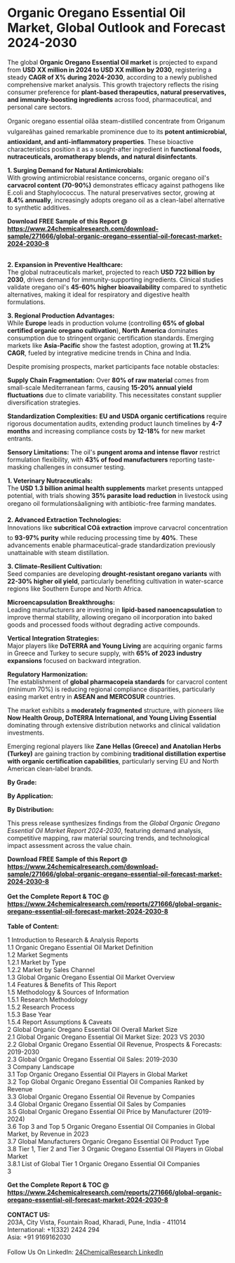 <h1>Organic Oregano Essential Oil Market, Global Outlook and Forecast 2024-2030</h1><p>The global <strong>Organic Oregano Essential Oil market</strong> is projected to expand from <strong>USD XX million in 2024 to USD XX million by 2030</strong>, registering a steady <strong>CAGR of X% during 2024-2030</strong>, according to a newly published comprehensive market analysis. This growth trajectory reflects the rising consumer preference for <strong>plant-based therapeutics, natural preservatives, and immunity-boosting ingredients</strong> across food, pharmaceutical, and personal care sectors.</p><p>Organic oregano essential oilâa steam-distilled concentrate from Origanum vulgareâhas gained remarkable prominence due to its <strong>potent antimicrobial, antioxidant, and anti-inflammatory properties</strong>. These bioactive characteristics position it as a sought-after ingredient in <strong>functional foods, nutraceuticals, aromatherapy blends, and natural disinfectants</strong>.</p><p><strong>1. Surging Demand for Natural Antimicrobials:</strong><br>
With growing antimicrobial resistance concerns, organic oregano oil's <strong>carvacrol content (70-90%)</strong> demonstrates efficacy against pathogens like E.coli and Staphylococcus. The natural preservatives sector, growing at <strong>8.4% annually</strong>, increasingly adopts oregano oil as a clean-label alternative to synthetic additives.</p><div><b>Download FREE Sample of this Report @ 
            <a href="https://www.24chemicalresearch.com/download-sample/271666/global-organic-oregano-essential-oil-forecast-market-2024-2030-8">
            https://www.24chemicalresearch.com/download-sample/271666/global-organic-oregano-essential-oil-forecast-market-2024-2030-8</a></b></div><br><p><strong>2. Expansion in Preventive Healthcare:</strong><br>
The global nutraceuticals market, projected to reach <strong>USD 722 billion by 2030</strong>, drives demand for immunity-supporting ingredients. Clinical studies validate oregano oil's <strong>45-60% higher bioavailability</strong> compared to synthetic alternatives, making it ideal for respiratory and digestive health formulations.</p><p><strong>3. Regional Production Advantages:</strong><br>
While <strong>Europe</strong> leads in production volume (controlling <strong>65% of global certified organic oregano cultivation</strong>), <strong>North America</strong> dominates consumption due to stringent organic certification standards. Emerging markets like <strong>Asia-Pacific</strong> show the fastest adoption, growing at <strong>11.2% CAGR</strong>, fueled by integrative medicine trends in China and India.</p><p>Despite promising prospects, market participants face notable obstacles:</p><p><strong>Supply Chain Fragmentation:</strong> Over <strong>80% of raw material</strong> comes from small-scale Mediterranean farms, causing <strong>15-20% annual yield fluctuations</strong> due to climate variability. This necessitates constant supplier diversification strategies.</p><p><strong>Standardization Complexities:</strong> <strong>EU and USDA organic certifications</strong> require rigorous documentation audits, extending product launch timelines by <strong>4-7 months</strong> and increasing compliance costs by <strong>12-18%</strong> for new market entrants.</p><p><strong>Sensory Limitations:</strong> The oil's <strong>pungent aroma and intense flavor</strong> restrict formulation flexibility, with <strong>43% of food manufacturers</strong> reporting taste-masking challenges in consumer testing.</p><p><strong>1. Veterinary Nutraceuticals:</strong><br>
The <strong>USD 1.3 billion animal health supplements</strong> market presents untapped potential, with trials showing <strong>35% parasite load reduction</strong> in livestock using oregano oil formulationsâaligning with antibiotic-free farming mandates.</p><p><strong>2. Advanced Extraction Technologies:</strong><br>
Innovations like <strong>subcritical COâ extraction</strong> improve carvacrol concentration to <strong>93-97% purity</strong> while reducing processing time by <strong>40%</strong>. These advancements enable pharmaceutical-grade standardization previously unattainable with steam distillation.</p><p><strong>3. Climate-Resilient Cultivation:</strong><br>
Seed companies are developing <strong>drought-resistant oregano variants</strong> with <strong>22-30% higher oil yield</strong>, particularly benefiting cultivation in water-scarce regions like Southern Europe and North Africa.</p><p><strong>Microencapsulation Breakthroughs:</strong><br>
    Leading manufacturers are investing in <strong>lipid-based nanoencapsulation</strong> to improve thermal stability, allowing oregano oil incorporation into baked goods and processed foods without degrading active compounds.</p><p><strong>Vertical Integration Strategies:</strong><br>
    Major players like <strong>DoTERRA and Young Living</strong> are acquiring organic farms in Greece and Turkey to secure supply, with <strong>65% of 2023 industry expansions</strong> focused on backward integration.</p><p><strong>Regulatory Harmonization:</strong><br>
    The establishment of <strong>global pharmacopeia standards</strong> for carvacrol content (minimum 70%) is reducing regional compliance disparities, particularly easing market entry in <strong>ASEAN and MERCOSUR</strong> countries.</p><p>The market exhibits a <strong>moderately fragmented</strong> structure, with pioneers like <strong>Now Health Group, DoTERRA International, and Young Living Essential</strong> dominating through extensive distribution networks and clinical validation investments.</p><p>Emerging regional players like <strong>Zane Hellas (Greece) and Anatolian Herbs (Turkey)</strong> are gaining traction by combining <strong>traditional distillation expertise with organic certification capabilities</strong>, particularly serving EU and North American clean-label brands.</p><p><strong>By Grade:</strong></p><p><strong>By Application:</strong></p><p><strong>By Distribution:</strong></p><p>This press release synthesizes findings from the <em>Global Organic Oregano Essential Oil Market Report 2024-2030</em>, featuring demand analysis, competitive mapping, raw material sourcing trends, and technological impact assessment across the value chain.</p><div><b>Download FREE Sample of this Report @ 
            <a href="https://www.24chemicalresearch.com/download-sample/271666/global-organic-oregano-essential-oil-forecast-market-2024-2030-8">
            https://www.24chemicalresearch.com/download-sample/271666/global-organic-oregano-essential-oil-forecast-market-2024-2030-8</a></b></div><br><div><b>Get the Complete Report & TOC @ 
            <a href="https://www.24chemicalresearch.com/reports/271666/global-organic-oregano-essential-oil-forecast-market-2024-2030-8">
            https://www.24chemicalresearch.com/reports/271666/global-organic-oregano-essential-oil-forecast-market-2024-2030-8</a></b></div><br>
            <b>Table of Content:</b><p>1 Introduction to Research & Analysis Reports<br />
    1.1 Organic Oregano Essential Oil Market Definition<br />
    1.2 Market Segments<br />
        1.2.1 Market by Type<br />
        1.2.2 Market by Sales Channel<br />
    1.3 Global Organic Oregano Essential Oil Market Overview<br />
    1.4 Features & Benefits of This Report<br />
    1.5 Methodology & Sources of Information<br />
        1.5.1 Research Methodology<br />
        1.5.2 Research Process<br />
        1.5.3 Base Year<br />
        1.5.4 Report Assumptions & Caveats<br />
2 Global Organic Oregano Essential Oil Overall Market Size<br />
    2.1 Global Organic Oregano Essential Oil Market Size: 2023 VS 2030<br />
    2.2 Global Organic Oregano Essential Oil Revenue, Prospects & Forecasts: 2019-2030<br />
    2.3 Global Organic Oregano Essential Oil Sales: 2019-2030<br />
3 Company Landscape<br />
    3.1 Top Organic Oregano Essential Oil Players in Global Market<br />
    3.2 Top Global Organic Oregano Essential Oil Companies Ranked by Revenue<br />
    3.3 Global Organic Oregano Essential Oil Revenue by Companies<br />
    3.4 Global Organic Oregano Essential Oil Sales by Companies<br />
    3.5 Global Organic Oregano Essential Oil Price by Manufacturer (2019-2024)<br />
    3.6 Top 3 and Top 5 Organic Oregano Essential Oil Companies in Global Market, by Revenue in 2023<br />
    3.7 Global Manufacturers Organic Oregano Essential Oil Product Type<br />
    3.8 Tier 1, Tier 2 and Tier 3 Organic Oregano Essential Oil Players in Global Market<br />
        3.8.1 List of Global Tier 1 Organic Oregano Essential Oil Companies<br />
        3</p><div><b>Get the Complete Report & TOC @ 
            <a href="https://www.24chemicalresearch.com/reports/271666/global-organic-oregano-essential-oil-forecast-market-2024-2030-8">
            https://www.24chemicalresearch.com/reports/271666/global-organic-oregano-essential-oil-forecast-market-2024-2030-8</a></b></div><br><b>CONTACT US:</b><br>
            203A, City Vista, Fountain Road, Kharadi, Pune, India - 411014<br>
            International: +1(332) 2424 294<br>
            Asia: +91 9169162030 <br><br>
            Follow Us On LinkedIn: <a href="https://www.linkedin.com/company/24chemicalresearch/">24ChemicalResearch LinkedIn</a>